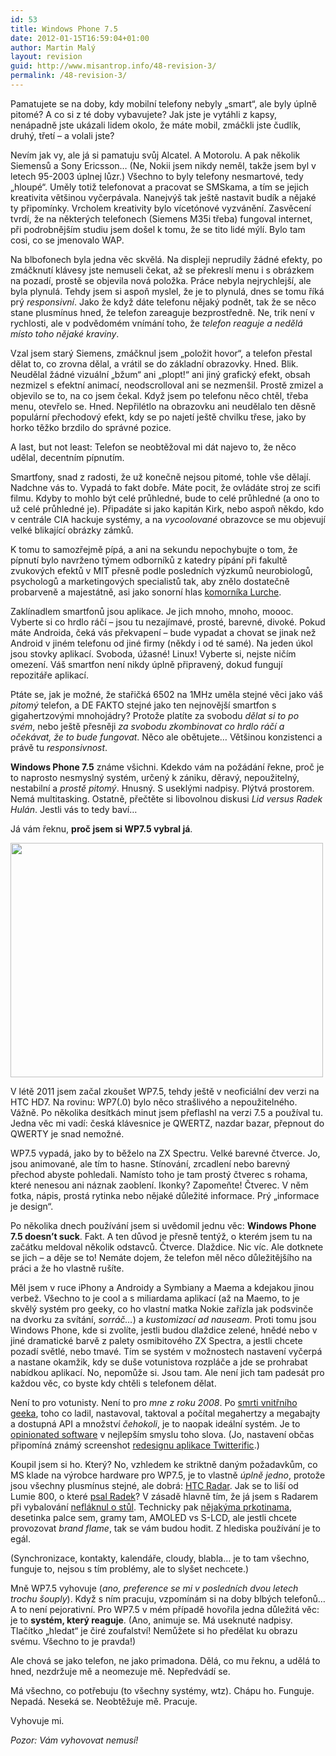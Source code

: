 ```yaml
---
id: 53
title: Windows Phone 7.5
date: 2012-01-15T16:59:04+01:00
author: Martin Malý
layout: revision
guid: http://www.misantrop.info/48-revision-3/
permalink: /48-revision-3/
---
```

Pamatujete se na doby, kdy mobilní telefony nebyly &#8222;smart&#8220;, ale byly úplně pitomé? A co si z té doby vybavujete? Jak jste je vytáhli z kapsy, nenápadně jste ukázali lidem okolo, že máte mobil, zmáčkli jste čudlík, druhý, třetí &#8211; a volali jste?

<!--more-->

Nevím jak vy, ale já si pamatuju svůj Alcatel. A Motorolu. A pak několik Siemensů a Sony Ericsson&#8230; (Ne, Nokii jsem nikdy neměl, takže jsem byl v letech 95-2003 úplnej lůzr.) Všechno to byly telefony nesmartové, tedy &#8222;hloupé&#8220;. Uměly totiž telefonovat a pracovat se SMSkama, a tím se jejich kreativita většinou vyčerpávala. Nanejvýš tak ještě nastavit budík a nějaké ty připomínky. Vrcholem kreativity bylo vícetónové vyzvánění. Zasvěcení tvrdí, že na některých telefonech (Siemens M35i třeba) fungoval internet, při podrobnějším studiu jsem došel k tomu, že se tito lidé mýlí. Bylo tam cosi, co se jmenovalo WAP.

Na blbofonech byla jedna věc skvělá. Na displeji neprudily žádné efekty, po zmáčknutí klávesy jste nemuseli čekat, až se překreslí menu i s obrázkem na pozadí, prostě se objevila nová položka. Práce nebyla nejrychlejší, ale byla plynulá. Tehdy jsem si aspoň myslel, že je to plynulá, dnes se tomu říká prý _responsivní_. Jako že když dáte telefonu nějaký podnět, tak že se něco stane plusmínus hned, že telefon zareaguje bezprostředně. Ne, trik není v rychlosti, ale v podvědomém vnímání toho, že _telefon reaguje a nedělá místo toho nějaké kraviny_.

Vzal jsem starý Siemens, zmáčknul jsem &#8222;položit hovor&#8220;, a telefon přestal dělat to, co zrovna dělal, a vrátil se do základní obrazovky. Hned. Blik. Neudělal žádné vizuální &#8222;bžum&#8220; ani &#8222;plopt!&#8220; ani jiný grafický efekt, obsah nezmizel s efektní animací, neodscrolloval ani se nezmenšil. Prostě zmizel a objevilo se to, na co jsem čekal. Když jsem po telefonu něco chtěl, třeba menu, otevřelo se. Hned. Nepřilétlo na obrazovku ani neudělalo ten děsně populární přechodový efekt, kdy se po najetí ještě chvilku třese, jako by horko těžko brzdilo do správné pozice.

A last, but not least: Telefon se neobtěžoval mi dát najevo to, že něco udělal, decentním pípnutím.

Smartfony, snad z radosti, že už konečně nejsou pitomé, tohle vše dělají. Nadchne vás to. Vypadá to fakt dobře. Máte pocit, že ovládáte stroj ze scifi filmu. Kdyby to mohlo být celé průhledné, bude to celé průhledné (a ono to už celé průhledné je). Připadáte si jako kapitán Kirk, nebo aspoň někdo, kdo v centrále CIA hackuje systémy, a na _vycoolované_ obrazovce se mu objevují velké blikající obrázky zámků.

K tomu to samozřejmě pípá, a ani na sekundu nepochybujte o tom, že pípnutí bylo navrženo týmem odborníků z katedry pípání při fakultě zvukových efektů v MIT přesně podle posledních výzkumů neurobiologů, psychologů a marketingových specialistů tak, aby znělo dostatečně probarveně a majestátně, asi jako sonorní hlas [komorníka Lurche](http://www.addamsfamily.com/addams/lurch4.jpg).

Zaklínadlem smartfonů jsou aplikace. Je jich mnoho, mnoho, moooc. Vyberte si co hrdlo ráčí &#8211; jsou tu nezajímavé, prosté, barevné, divoké. Pokud máte Androida, čeká vás překvapení &#8211; bude vypadat a chovat se jinak než Android v jiném telefonu od jiné firmy (někdy i od té samé). Na jeden úkol jsou stovky aplikací. Svoboda, úžasné! Linux! Vyberte si, nejste ničím omezení. Váš smartfon není nikdy úplně připravený, dokud fungují repozitáře aplikací.

Ptáte se, jak je možné, že stařičká 6502 na 1MHz uměla stejné věci jako váš _pitomý_ telefon, a DE FAKTO stejné jako ten nejnovější smartfon s gigahertzovými mnohojádry? Protože platíte za svobodu _dělat si to po svém_, nebo ještě přesněji _za svobodu zkombinovat co hrdlo ráčí a očekávat, že to bude fungovat_. Něco ale obětujete&#8230; Většinou konzistenci a právě tu _responsivnost_.

**Windows Phone 7.5** známe všichni. Kdekdo vám na požádání řekne, proč je to naprosto nesmyslný systém, určený k zániku, děravý, nepoužitelný, nestabilní a _prostě pitomý_. Hnusný. S useklými nadpisy. Plýtvá prostorem. Nemá multitasking. Ostatně, přečtěte si libovolnou diskusi _Lid versus Radek Hulán_. Jestli vás to tedy baví&#8230;

Já vám řeknu, **proč jsem si WP7.5 vybral já**.

<a href="http://www.misantrop.info/windows-phone-7-5/6701382721_7605f2b07c/" rel="attachment wp-att-49"><img class="aligncenter size-full wp-image-49" title="Win Phone 7.5" src="http://www.misantrop.info/wp-content/uploads/2012/01/6701382721_7605f2b07c.jpg" alt="" width="500" height="375" srcset="https://www.misantrop.info/wp-content/uploads/2012/01/6701382721_7605f2b07c.jpg 500w, https://www.misantrop.info/wp-content/uploads/2012/01/6701382721_7605f2b07c-200x150.jpg 200w" sizes="(max-width: 500px) 100vw, 500px" /></a>

V létě 2011 jsem začal zkoušet WP7.5, tehdy ještě v neoficiální dev verzi na HTC HD7. Na rovinu: WP7(.0) bylo něco strašlivého a nepoužitelného. Vážně. Po několika desítkách minut jsem přeflashl na verzi 7.5 a používal tu. Jedna věc mi vadí: česká klávesnice je QWERTZ, nazdar bazar, přepnout do QWERTY je snad nemožné.

WP7.5 vypadá, jako by to běželo na ZX Spectru. Velké barevné čtverce. Jo, jsou animované, ale tím to hasne. Stínování, zrcadlení nebo barevný přechod abyste pohledali. Namísto toho je tam prostý čtverec s rohama, které nenesou ani náznak zaoblení. Ikonky? Zapomeňte! Čtverec. V něm fotka, nápis, prostá rytinka nebo nějaké důležité informace. Prý &#8222;informace je design&#8220;.

Po několika dnech používání jsem si uvědomil jednu věc: **Windows Phone 7.5 doesn&#8217;t suck**. Fakt. A ten důvod je přesně tentýž, o kterém jsem tu na začátku meldoval několik odstavců. Čtverce. Dlaždice. Nic víc. Ale dotknete se jich &#8211; a děje se to! Nemáte dojem, že telefon měl něco důležitějšího na práci a že ho vlastně rušíte.

Měl jsem v ruce iPhony a Androidy a Symbiany a Maema a kdejakou jinou verbež. Všechno to je cool a s miliardama aplikací (až na Maemo, to je skvělý systém pro geeky, co ho vlastní matka Nokie zařízla jak podsvinče na dvorku za svítání, _sorráč&#8230;_) a _kustomizací ad nauseam_. Proti tomu jsou Windows Phone, kde si zvolíte, jestli budou dlaždice zelené, hnědé nebo v jiné dramatické barvě z palety osmibitového ZX Spectra, a jestli chcete pozadí světlé, nebo tmavé. Tím se systém v možnostech nastavení vyčerpá a nastane okamžik, kdy se duše votunistova rozpláče a jde se prohrabat nabídkou aplikací. No, nepomůže si. Jsou tam. Ale není jich tam padesát pro každou věc, co byste kdy chtěli s telefonem dělat.

Není to pro votunisty. Není to pro _mne z roku 2008_. Po [smrti vnitřního geeka](http://strucny.misantrop.info/umrel-mi-geek-cest-jeho-pamatce), toho co ladil, nastavoval, taktoval a počítal megahertzy a megabajty a dostupná API a množství _čehokoli_, je to naopak ideální systém. Je to [opinionated software](http://www.google.com/search?hl=en&num=100&q=%22opinionated+software%22) v nejlepším smyslu toho slova. (Jo, nastavení občas připomíná známý screenshot [redesignu aplikace Twitterific](http://dlanham.com/ui/twitterrific/settings.jpg).)

Koupil jsem si ho. Který? No, vzhledem ke striktně daným požadavkům, co MS klade na výrobce hardware pro WP7.5, je to vlastně _úplně jedno_, protože jsou všechny plusmínus stejné, ale dobrá: [HTC Radar](http://www.mobilmania.cz/katalog-mobilu/htc-radar/sc-63-c-1-ci-31737/default.aspx). Jak se to liší od Lumie 800, o které [psal Radek](http://smartmania.mobilmania.cz/recenze/nokia-lumia-800-finsky-klenot-s-modernim-systemem-recenze-1686)? V zásadě hlavně tím, že já jsem s Radarem při vybalování [nefláknul o stůl](http://youtu.be/4Z4BovPbvOI?t=30s). Technicky pak [nějakýma prkotinama](http://www.mobilmania.cz/default.aspx?catcomp=1&catalog=1&itemlist=31737%2c32367), desetinka palce sem, gramy tam, AMOLED vs S-LCD, ale jestli chcete provozovat _brand flame_, tak se vám budou hodit. Z hlediska používání je to egál.

(Synchronizace, kontakty, kalendáře, cloudy, blabla&#8230; je to tam všechno, funguje to, nejsou s tím problémy, ale to slyšet nechcete.)

Mně WP7.5 vyhovuje (_ano, preference se mi v posledních dvou letech trochu šouply_). Když s ním pracuju, vzpomínám si na doby blbých telefonů&#8230; A to není pejorativní. Pro WP7.5 v mém případě hovořila jedna důležitá věc: je to **systém, který reaguje**. (Ano, animuje se. Má useknuté nadpisy. Tlačítko &#8222;hledat&#8220; je čiré zoufalství! Nemůžete si ho předělat ku obrazu svému. Všechno to je pravda!)

Ale chová se jako telefon, ne jako primadona. Dělá, co mu řeknu, a udělá to hned, nezdržuje mě a neomezuje mě. Nepředvádí se.

Má všechno, co potřebuju (to všechny systémy, wtz). Chápu ho. Funguje. Nepadá. Neseká se. Neobtěžuje mě. Pracuje.

Vyhovuje mi.

_Pozor: Vám vyhovovat nemusí!_